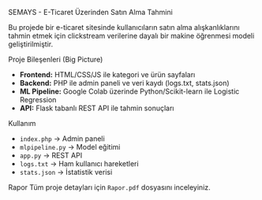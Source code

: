  SEMAYS - E-Ticaret Üzerinden Satın Alma Tahmini

Bu projede bir e-ticaret sitesinde kullanıcıların satın alma alışkanlıklarını tahmin etmek için clickstream verilerine dayalı bir makine öğrenmesi modeli geliştirilmiştir.

 Proje Bileşenleri (Big Picture)
- **Frontend:** HTML/CSS/JS ile kategori ve ürün sayfaları
- **Backend:** PHP ile admin paneli ve veri kaydı (logs.txt, stats.json)
- **ML Pipeline:** Google Colab üzerinde Python/Scikit-learn ile Logistic Regression
- **API:** Flask tabanlı REST API ile tahmin sonuçları

 Kullanım
- `index.php` → Admin paneli
- `mlpipeline.py` → Model eğitimi
- `app.py` → REST API
- `logs.txt` → Ham kullanıcı hareketleri
- `stats.json` → İstatistik verisi

Rapor
Tüm proje detayları için `Rapor.pdf` dosyasını inceleyiniz.
